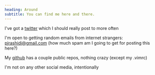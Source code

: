 ```yaml
---
heading: Around
subtitle: You can find me here and there.
---
```


I've got a [twitter]({{site.twitter}}) which I should really post to more often

I'm open to getting random emails from internet strangers: pjrashidi@gmail.com (how much spam am I going to get for posting this here?)

My [github]({{site.github}}) has a couple public repos, nothing crazy (except my .vimrc)

I'm not on any other social media, intentionally
